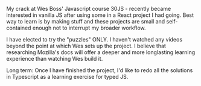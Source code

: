 My crack at Wes Boss' Javascript course 30JS - recently became interested in vanilla JS after using some in a React project I had going. Best way to learn is by making stuff and these projects are small and self-contained enough not to interrupt my broader workflow.

I have elected to try the "puzzles" ONLY. I haven't watched any videos beyond the point at which Wes sets up the project. I believe that researching Mozilla's docs will offer a deeper and more longlasting learning experience than watching Wes build it.

Long term: Once I have finished the project, I'd like to redo all the solutions in Typescript as a learning exercise for typed JS.